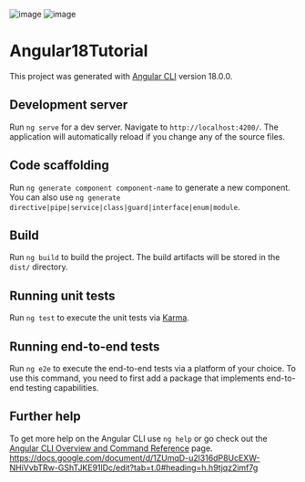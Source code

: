 ![image](https://github.com/user-attachments/assets/476f2928-ae1a-4988-866f-c5a78d24d3e6)
![image](https://github.com/user-attachments/assets/06d22811-b9eb-4bba-a7e4-7a2f84cdc358)

# Angular18Tutorial

This project was generated with [Angular CLI](https://github.com/angular/angular-cli) version 18.0.0.

## Development server

Run `ng serve` for a dev server. Navigate to `http://localhost:4200/`. The application will automatically reload if you change any of the source files.

## Code scaffolding


Run `ng generate component component-name` to generate a new component. You can also use `ng generate directive|pipe|service|class|guard|interface|enum|module`.

## Build

Run `ng build` to build the project. The build artifacts will be stored in the `dist/` directory.

## Running unit tests

Run `ng test` to execute the unit tests via [Karma](https://karma-runner.github.io).

## Running end-to-end tests

Run `ng e2e` to execute the end-to-end tests via a platform of your choice. To use this command, you need to first add a package that implements end-to-end testing capabilities.

## Further help

To get more help on the Angular CLI use `ng help` or go check out the [Angular CLI Overview and Command Reference](https://angular.io/cli) page.
https://docs.google.com/document/d/1ZUmqD-u2l316dP8UcEXW-NHiVvbTRw-GShTJKE91lDc/edit?tab=t.0#heading=h.h9tjqz2imf7g
